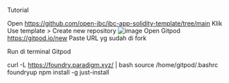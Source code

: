 Tutorial

Open https://github.com/open-ibc/ibc-app-solidity-template/tree/main
Klik Use template > Create new repository
![image](https://github.com/jukiardiansyah/polymer-dontbemad/assets/74748443/caad74ab-3d2e-439a-a2ec-40cd6bf9cc02)
Open Gitpod https://gitpod.io/new
Paste URL yg sudah di fork

Run di terminal Gitpod

curl -L https://foundry.paradigm.xyz/ | bash
source /home/gitpod/.bashrc
foundryup
npm install -g just-install
